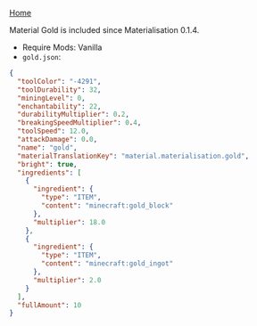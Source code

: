 [Home](https://shedaniel.me/MaterialisationData/)

Material Gold is included since Materialisation 0.1.4.
- Require Mods: Vanilla
- `gold.json`:
```json
{
  "toolColor": "-4291",
  "toolDurability": 32,
  "miningLevel": 0,
  "enchantability": 22,
  "durabilityMultiplier": 0.2,
  "breakingSpeedMultiplier": 0.4,
  "toolSpeed": 12.0,
  "attackDamage": 0.0,
  "name": "gold",
  "materialTranslationKey": "material.materialisation.gold",
  "bright": true,
  "ingredients": [
    {
      "ingredient": {
        "type": "ITEM",
        "content": "minecraft:gold_block"
      },
      "multiplier": 18.0
    },
    {
      "ingredient": {
        "type": "ITEM",
        "content": "minecraft:gold_ingot"
      },
      "multiplier": 2.0
    }
  ],
  "fullAmount": 10
}
